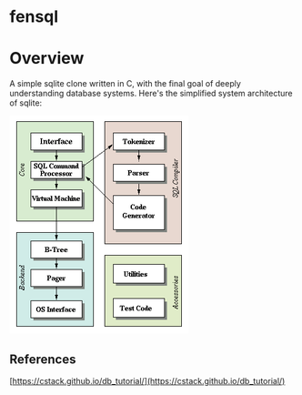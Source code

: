 # fensql

# Overview

A simple sqlite clone written in C, with the final goal of deeply understanding database systems.
Here's the simplified system architecture of sqlite:

![Sqlite Architecture](resources/sqlite_schema.gif)

## References
[https://cstack.github.io/db_tutorial/](https://cstack.github.io/db_tutorial/)